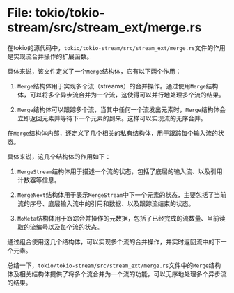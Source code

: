 # File: tokio/tokio-stream/src/stream_ext/merge.rs

在tokio的源代码中，`tokio/tokio-stream/src/stream_ext/merge.rs`文件的作用是实现流合并操作的扩展函数。

具体来说，该文件定义了一个`Merge`结构体，它有以下两个作用：

1. `Merge`结构体用于实现多个流（streams）的合并操作。通过使用`Merge`结构体，可以将多个异步流合并为一个流，这使得可以并行地处理多个流的结果。

2. `Merge`结构体可以跟踪多个流，当其中任何一个流发出元素时，`Merge`结构体会立即返回元素并等待下一个元素的到来。这样可以实现流的无序合并。

在`Merge`结构体内部，还定义了几个相关的私有结构体，用于跟踪每个输入流的状态。

具体来说，这几个结构体的作用如下：

1. `MergeStream`结构体用于描述一个流的状态，包括了底层的输入流、以及引用计数器等信息。

2. `MergeNext`结构体用于表示`MergeStream`中下一个元素的状态，主要包括了当前流的序号、底层输入流中的引用和数据、以及跟踪流结束的状态。

3. `MoMeta`结构体用于跟踪合并操作的元数据，包括了已经完成的流数量、当前读取的流编号以及每个流的状态。

通过组合使用这几个结构体，可以实现多个流的合并操作，并实时返回流中的下一个元素。

总结一下，`tokio/tokio-stream/src/stream_ext/merge.rs`文件中的`Merge`结构体及相关结构体提供了将多个流合并为一个流的功能，可以无序地处理多个异步流的结果。

